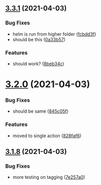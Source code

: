 ## [3.3.1](https://github.com/Badminton-Apps/core/compare/v3.3.0...v3.3.1) (2021-04-03)


### Bug Fixes

* helm is run from higher folder ([fcbdd3f](https://github.com/Badminton-Apps/core/commit/fcbdd3f576c021aa7f37790d50d1ab44476b889f))
* should be this ([0a33b57](https://github.com/Badminton-Apps/core/commit/0a33b57b4409e15d92b90f5ff99da01cd4b72186))


### Features

* should work? ([8beb34c](https://github.com/Badminton-Apps/core/commit/8beb34c4f0fdb8d3afadc5e595b4222319ae4c01))



# [3.2.0](https://github.com/Badminton-Apps/core/compare/v3.1.8...v3.2.0) (2021-04-03)


### Bug Fixes

* should be same ([845c05f](https://github.com/Badminton-Apps/core/commit/845c05f167959269aecc1e60f96446fc863231ad))


### Features

* moved to single action ([828faf6](https://github.com/Badminton-Apps/core/commit/828faf62f9100dc61df7bc8b624cc0878e99ed30))



## [3.1.8](https://github.com/Badminton-Apps/core/compare/v3.1.7...v3.1.8) (2021-04-03)


### Bug Fixes

* more testing on tagging ([7e257a0](https://github.com/Badminton-Apps/core/commit/7e257a04be3612e9a595f71b644972387a1b572e))



